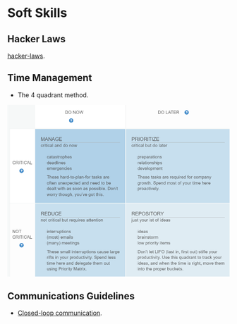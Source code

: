 # Soft Skills

## Hacker Laws

[hacker-laws](https://github.com/nusr/hacker-laws-zh#%E5%AE%9A%E5%BE%8B).

## Time Management

- The 4 quadrant method.

![The 4 quadrant method](/images/fourQuadrantMethod.png)

## Communications Guidelines

- [Closed-loop communication](https://www.zhihu.com/question/37973833/answer/923803321).
